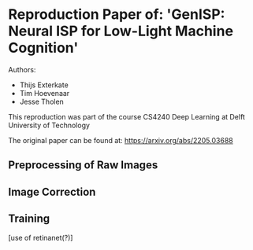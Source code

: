 # Reproduction Paper of: 'GenISP: Neural ISP for Low-Light Machine Cognition'

Authors: 
- Thijs Exterkate 
- Tim Hoevenaar
- Jesse Tholen

This reproduction was part of the course CS4240 Deep Learning at Delft University of Technology

The original paper can be found at: https://arxiv.org/abs/2205.03688

## Preprocessing of Raw Images

## Image Correction

## Training
[use of retinanet(?)]